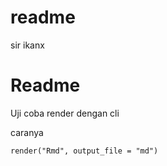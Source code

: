 readme
================
sir ikanx

# Readme

Uji coba render dengan cli

caranya

    render("Rmd", output_file = "md")
